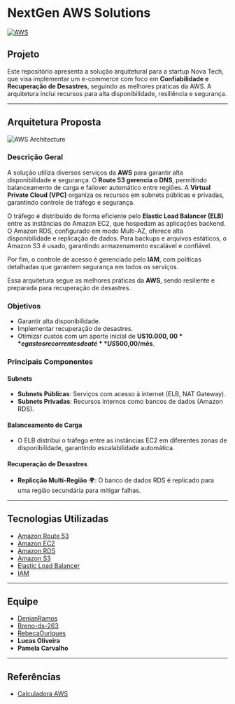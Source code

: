 # NextGen AWS Solutions

[![AWS](https://img.shields.io/badge/AWS-%23FF9900.svg?logo=amazon-web-services&logoColor=white)](#)

## Projeto

Este repositório apresenta a solução arquitetural para a startup Nova Tech, que visa implementar um e-commerce com foco em **Confiabilidade e Recuperação de Desastres**, seguindo as melhores práticas da AWS. A arquitetura inclui recursos para alta disponibilidade, resiliência e segurança.

---

## Arquitetura Proposta


![AWS Architecture](https://github.com/user-attachments/assets/23a9bae3-02d1-4364-bf50-b52516c88a68)

### Descrição Geral

A solução utiliza diversos serviços da **AWS** para garantir alta disponibilidade e segurança. O **Route 53 gerencia o DNS**, permitindo balanceamento de carga e failover automático entre regiões. A **Virtual Private Cloud (VPC)** organiza os recursos em subnets públicas e privadas, garantindo controle de tráfego e segurança.

O tráfego é distribuído de forma eficiente pelo **Elastic Load Balancer (ELB)** entre as instâncias do Amazon EC2, que hospedam as aplicações backend. O Amazon RDS, configurado em modo Multi-AZ, oferece alta disponibilidade e replicação de dados. Para backups e arquivos estáticos, o Amazon S3 é usado, garantindo armazenamento escalável e confiável.

Por fim, o controle de acesso é gerenciado pelo **IAM**, com políticas detalhadas que garantem segurança em todos os serviços.

Essa arquitetura segue as melhores práticas da **AWS**, sendo resiliente e preparada para recuperação de desastres.

### Objetivos

- Garantir alta disponibilidade.
- Implementar recuperação de desastres.
- Otimizar custos com um aporte inicial de **US$10.000,00** e gastos recorrentes de até **US$500,00/mês**.

### Principais Componentes

#### Subnets
- **Subnets Públicas**: Serviços com acesso à internet (ELB, NAT Gateway).
- **Subnets Privadas**: Recursos internos como bancos de dados (Amazon RDS).

#### Balanceamento de Carga
- O ELB distribui o tráfego entre as instâncias EC2 em diferentes zonas de disponibilidade, garantindo escalabilidade automática.

#### Recuperação de Desastres
- **Replicção Multi-Região** 🌍: O banco de dados RDS é replicado para uma região secundária para mitigar falhas.

---




## Tecnologias Utilizadas

- [Amazon Route 53](https://aws.amazon.com/route53/)
- [Amazon EC2](https://aws.amazon.com/ec2/) 
- [Amazon RDS](https://aws.amazon.com/rds/) 
- [Amazon S3](https://aws.amazon.com/s3/)
- [Elastic Load Balancer](https://aws.amazon.com/elasticloadbalancing/)
- [IAM](https://aws.amazon.com/iam/) 

---

## Equipe

- [DenianRamos](https://github.com/DenianRamos)
- [Breno-ds-263](https://github.com/Breno-ds-263)
- [RebecaOuriques](https://github.com/RebecaOuriques)
- **Lucas Oliveira**
- **Pamela Carvalho**


---

## Referências

- [Calculadora AWS](https://calculator.aws/#/estimate?id=05ac4890200f41f7a6aeaba7d2e3041346abdb14)


